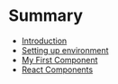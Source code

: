 # Summary

* [Introduction](README.md)
* [Setting up environment](chapter1.md)
* [My First Component](my-first-component.md)
* [React Components](react-components.md)

